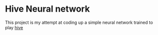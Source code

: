 # Hive Neural network

This project is my attempt at coding up a simple neural network trained to play [hive](https://boardgamegeek.com/boardgame/2655/hive)
